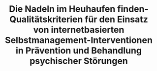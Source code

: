 --- 
abstract: '' 
authors: 
 - JP Klein
 -  C Knaevelsrud
 -  M Bohus
 -  admin
 -  G Gerlinger
 -  K Günther
 -  ...
doi: '' 
featured: false 
publication: '*Fortschritte der Neurologie· Psychiatrie*, 193' 
publication_short: '' 
publishDate: '2019-01-01' 
title: 'Die Nadeln im Heuhaufen finden- Qualitätskriterien für den Einsatz von internetbasierten Selbstmanagement-Interventionen in Prävention und Behandlung psychischer Störungen' 
url_code: '' 
url_dataset: '' 
url_pdf: '' 
url_poster: '' 
url_project: '' 
url_slides: '' 
url_source: '' 
url_video: '' 
---